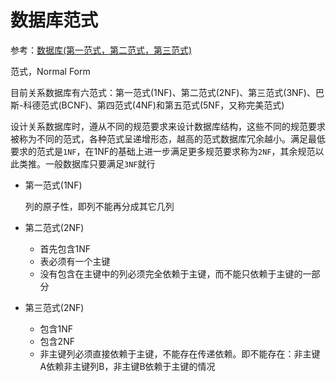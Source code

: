 # 数据库范式

参考：[数据库(第一范式，第二范式，第三范式)](https://blog.csdn.net/Dream_angel_Z/article/details/45175621)

范式，Normal Form

目前关系数据库有六范式：第一范式(1NF)、第二范式(2NF)、第三范式(3NF)、巴斯-科德范式(BCNF)、第四范式(4NF)和第五范式(5NF，又称完美范式)

设计关系数据库时，遵从不同的规范要求来设计数据库结构，这些不同的规范要求被称为不同的范式，各种范式呈递增形态，越高的范式数据库冗余越小。满足最低要求的范式是`1NF`，在1NF的基础上进一步满足更多规范要求称为`2NF`，其余规范以此类推。一般数据库只要满足`3NF`就行

- 第一范式(1NF)

  列的原子性，即列不能再分成其它几列

- 第二范式(2NF)

  - 首先包含1NF
  - 表必须有一个主键
  - 没有包含在主键中的列必须完全依赖于主键，而不能只依赖于主键的一部分

- 第三范式(2NF)

  - 包含1NF
  - 包含2NF
  - 非主键列必须直接依赖于主键，不能存在传递依赖。即不能存在：非主键A依赖非主键列B，非主键B依赖于主键的情况